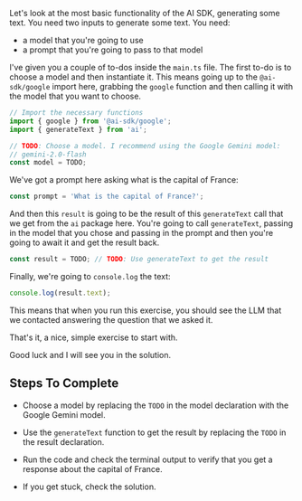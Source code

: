 Let's look at the most basic functionality of the AI SDK, generating some text. You need two inputs to generate some text. You need:

- a model that you're going to use
- a prompt that you're going to pass to that model

I've given you a couple of to-dos inside the `main.ts` file. The first to-do is to choose a model and then instantiate it. This means going up to the `@ai-sdk/google` import here, grabbing the `google` function and then calling it with the model that you want to choose.

```ts
// Import the necessary functions
import { google } from '@ai-sdk/google';
import { generateText } from 'ai';

// TODO: Choose a model. I recommend using the Google Gemini model:
// gemini-2.0-flash
const model = TODO;
```

We've got a prompt here asking what is the capital of France:

```ts
const prompt = 'What is the capital of France?';
```

And then this `result` is going to be the result of this `generateText` call that we get from the `ai` package here. You're going to call `generateText`, passing in the model that you chose and passing in the prompt and then you're going to await it and get the result back.

```ts
const result = TODO; // TODO: Use generateText to get the result
```

Finally, we're going to `console.log` the text:

```ts
console.log(result.text);
```

This means that when you run this exercise, you should see the LLM that we contacted answering the question that we asked it.

That's it, a nice, simple exercise to start with.

Good luck and I will see you in the solution.

## Steps To Complete

- Choose a model by replacing the `TODO` in the model declaration with the Google Gemini model.

- Use the `generateText` function to get the result by replacing the `TODO` in the result declaration.

- Run the code and check the terminal output to verify that you get a response about the capital of France.

- If you get stuck, check the solution.
